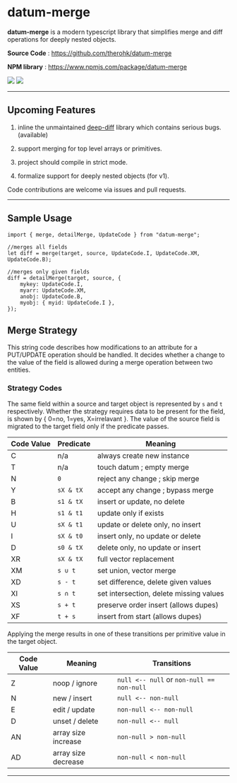 # datum-merge

**datum-merge** is a modern typescript library that simplifies merge and diff operations for deeply nested objects.

**Source Code** : https://github.com/therohk/datum-merge

**NPM library** : https://www.npmjs.com/package/datum-merge

![](https://github.com/therohk/datum-merge/actions/workflows/build.yml/badge.svg) ![](https://img.shields.io/github/v/release/therohk/datum-merge)

---

## Upcoming Features

1. inline the unmaintained [deep-diff](https://github.com/flitbit/diff) library which contains serious bugs. (available)

2. support merging for top level arrays or primitives.

3. project should compile in strict mode.

4. formalize support for deeply nested objects (for v1).

Code contributions are welcome via issues and pull requests.

---

## Sample Usage

```
import { merge, detailMerge, UpdateCode } from "datum-merge";

//merges all fields
let diff = merge(target, source, UpdateCode.I, UpdateCode.XM, UpdateCode.B);

//merges only given fields
diff = detailMerge(target, source, {
    mykey: UpdateCode.I, 
    myarr: UpdateCode.XM, 
    anobj: UpdateCode.B,
    myobj: { myid: UpdateCode.I },
});
```

## Merge Strategy

This string code describes how modifications to an attribute for a PUT/UPDATE operation should be handled.
It decides whether a change to the value of the field is allowed during a merge operation between two entities.

### Strategy Codes

The same field within a source and target object is represented by `s` and `t` respectively.
Whether the strategy requires data to be present for the field, is shown by { 0=no, 1=yes, X=irrelavant }. 
The value of the source field is migrated to the target field only if the predicate passes.

| Code Value | Predicate | Meaning |
|----|----|----|
| C | n/a | always create new instance |
| T | n/a | touch datum ; empty merge |
| N | `0` | reject any change ; skip merge |
| Y | `sX & tX` | accept any change ; bypass merge |
| B | `s1 & tX` | insert or update, no delete |
| H | `s1 & t1` | update only if exists |
| U | `sX & t1` | update or delete only, no insert |
| I | `sX & t0` | insert only, no update or delete |
| D | `s0 & tX` | delete only, no update or insert |
| XR | `sX & tX` | full vector replacement |
| XM | `s ∪ t`   | set union, vector merge |
| XD | `s - t`   | set difference, delete given values |
| XI | `s ∩ t`   | set intersection, delete missing values |
| XS | `s + t` | preserve order insert (allows dupes) |
| XF | `t + s` | insert from start (allows dupes) |

Applying the merge results in one of these transitions per primitive value in the target object.

| Code Value | Meaning | Transitions |
|----|----|----|
| Z | noop / ignore  | `null <-- null` or `non-null == non-null` |
| N | new / insert   | `null <-- non-null` |
| E | edit / update  | `non-null <-- non-null` |
| D | unset / delete | `non-null <-- null` |
| AN | array size increase | `non-null > non-null` |
| AD | array size decrease | `non-null < non-null` |

---
